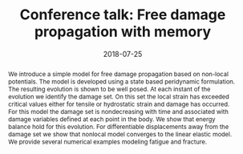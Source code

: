 ---
title: 'Conference talk: Free damage propagation with memory'
event: WCCM13 2018
event_url: ''
location: 'New York, USA'
address: ''
summary: 'This work introduces damage at a bond level in peridynamics'
abstract: 'We introduce a simple model for free damage propagation based on non-local potentials. The model is developed using a state based peridynamic formulation. The resulting evolution is shown to be well posed. At each instant of the evolution we identify the damage set. On this set the local strain has exceeded critical values either for tensile or hydrostatic strain and damage has occurred. For this model the damage set is nondecreasing with time and associated with damage variables defined at each point in the body. We show that energy balance hold for this evolution. For differentiable displacements away from the damage set we show that nonlocal model converges to the linear elastic model. We provide several numerical examples modeling fatigue and fracture.'
authors: [admin]
tags: ['Peridynamics', 'Damage', 'Fracture Mechanics']
date: '2018-07-25'
all_day: false
publishDate: '2018-08-01'
featured: false
---